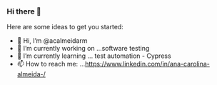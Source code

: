 ### Hi there 👋


Here are some ideas to get you started:
- 👋 Hi, I’m @acalmeidarm 
- 🔭 I’m currently working on ...software testing
- 🌱 I’m currently learning ... test automation - Cypress
- 📫 How to reach me: ...https://www.linkedin.com/in/ana-carolina-almeida-/


<!--
**acalmeidarm/acalmeidarm** is a ✨ _special_ ✨ repository because its `README.md` (this file) appears on your GitHub profile.

Here are some ideas to get you started:

- 🔭 I’m currently working on ...software testing
- 🌱 I’m currently learning ... test automation - Robot Framework - BDD - Cucumber
- 👯 I’m looking to collaborate on ...
- 🤔 I’m looking for help with ...
- 💬 Ask me about ...
- 📫 How to reach me: ...https://www.linkedin.com/in/ana-carolina-almeida-/
- 😄 Pronouns: ...
- ⚡ Fun fact: ...
-->
